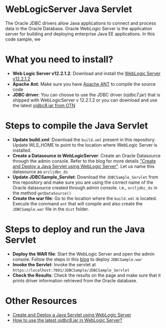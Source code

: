 # WebLogicServer Java Servlet   
The Oracle JDBC drivers allow Java applications to connect and process data in the Oracle Database. Oracle WebLogic Server is the application server for building and deploying enterprise Java EE applications.  In this code sample, we  

# What you need to install? 

* **Web Logic Server v12.2.1.2**: Download and install the [WebLogic Server v12.2.1.2](http://www.oracle.com/technetwork/middleware/weblogic/downloads/index.html)
* **Apache Ant**: Make sure you have [Apache ANT](http://ant.apache.org/) to compile the source code 
* **JDBC driver**: You can choose to use the JDBC driver (ojdbc7.jar) that is shipped with WebLogicServer v 12.2.1.2 or you can download and use the latest [ojdbc8.jar from OTN](http://www.oracle.com/technetwork/database/features/jdbc/jdbc-ucp-122-3110062.html)  

# Steps to compile the Java Servlet 

* **Update build.xml**: Download the `build.xml` present in this repository.  Update WLS_HOME to point to the location where WebLogic Server is installed. 
* **Create a Datasource in WebLogicServer**: Create an Oracle Datasource through the admin console.  Refer to the blog for more details ["Create and Deploy a Java Servlet using WebLogic Server"](https://blogs.oracle.com/dev2dev/create-and-deploy-a-java-servlet-using-weblogic-server-wls).  Let us name this datasource as `orcljdbc_ds`
* **Update JDBCSample_Servlet**: Download the `JDBCSample_Servlet` from this repository and make sure you are using the correct name of the Oracle datasource created through admin console. i.e., `orcljdbc_ds` in the method `getDataSource()`
* **Create the war file**: Go to the location where the `build.xml` is located.  Execute the command `ant` that will compile and also create the `JDBCSample.war` file in the `dist` folder. 

# Steps to deploy and run the Java Servlet 

* **Deploy the WAR file**: Start the WebLogic Server and open the admin console.  Follow the steps in this [blog](https://blogs.oracle.com/dev2dev/create-and-deploy-a-java-servlet-using-weblogic-server-wls#step8) to deploy `JDBCSample.war` 
* **Invoke the Servlet**: Invoke the servlet at `https://localhost:7001/JDBCSample/JDBCSample_Servlet`
* **Check the Results**: Check the results on the page and make sure that it prints driver information retrieved from the Oracle database. 

# Other Resources 

* [Create and Deploy a Java Servlet using WebLogic Server](https://blogs.oracle.com/dev2dev/create-and-deploy-a-java-servlet-using-weblogic-server-wls)
* [How to use the latest ojdbc8.jar in WebLogic Server?](http://www.oracle.com/technetwork/database/application-development/jdbc/jdbc-eecontainers-cloud.html)






